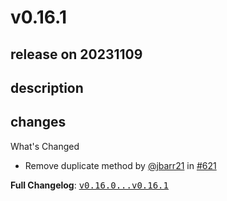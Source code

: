# v0.16.1

## release on 20231109
## description
## changes
What's Changed

* Remove duplicate method by <a class="user-mention notranslate" data-hovercard-type="user" data-hovercard-url="/users/jbarr21/hovercard" data-octo-click="hovercard-link-click" data-octo-dimensions="link_type:self" href="https://github.com/jbarr21">@jbarr21</a> in <a class="issue-link js-issue-link" data-error-text="Failed to load title" data-id="1970916239" data-permission-text="Title is private" data-url="https://github.com/uber/RIBs/issues/621" data-hovercard-type="pull_request" data-hovercard-url="/uber/RIBs/pull/621/hovercard" href="https://github.com/uber/RIBs/pull/621">#621</a>

<strong>Full Changelog</strong>: <a class="commit-link" href="https://github.com/uber/RIBs/compare/v0.16.0...v0.16.1"><tt>v0.16.0...v0.16.1</tt></a>

